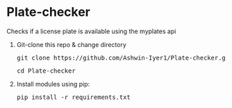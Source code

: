 # Plate-checker
Checks if a license plate is available using the myplates api
1. Git-clone this repo & change directory

   <pre>git clone https://github.com/Ashwin-Iyer1/Plate-checker.git</pre>
   <pre>cd Plate-checker</pre>
2. Install modules using pip:
   <pre>pip install -r requirements.txt</pre>

